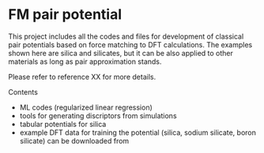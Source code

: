 # FM pair potential

This project includes all the codes and files for development of classical pair potentials based on force matching to DFT calculations. The examples shown here are silica and silicates, but it can be also applied to other materials as long as pair approximation stands.

Please refer to reference XX for more details. 

Contents 
- ML codes (regularized linear regression)
- tools for generating discriptors from simulations
- tabular potentials for silica
- example DFT data for training the potential (silica, sodium silicate, boron silicate) can be downloaded from 
